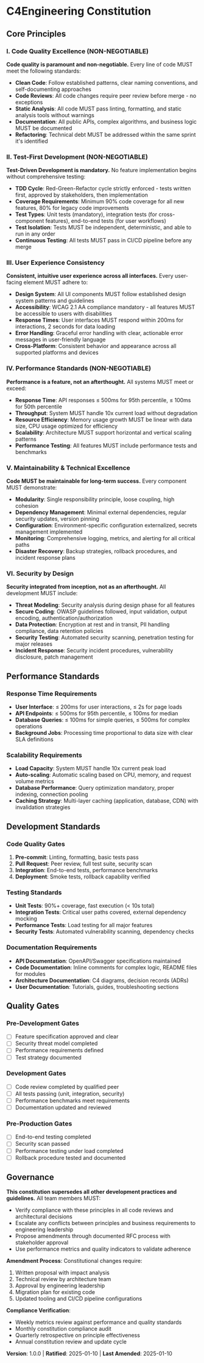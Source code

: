 <!--
Sync Impact Report:
- Version change: template → 1.0.0
- New principles added: Code Quality Excellence, Test-First Development, UX Consistency, Performance Standards, Maintainability, Security by Design
- New sections added: Performance Standards, Development Standards, Quality Gates
- Templates requiring updates: ✅ updated constitution base
- Follow-up TODOs: None
-->

# C4Engineering Constitution

## Core Principles

### I. Code Quality Excellence (NON-NEGOTIABLE)
**Code quality is paramount and non-negotiable.** Every line of code MUST meet the following standards:
- **Clean Code**: Follow established patterns, clear naming conventions, and self-documenting approaches
- **Code Reviews**: All code changes require peer review before merge - no exceptions
- **Static Analysis**: All code MUST pass linting, formatting, and static analysis tools without warnings
- **Documentation**: All public APIs, complex algorithms, and business logic MUST be documented
- **Refactoring**: Technical debt MUST be addressed within the same sprint it's identified

### II. Test-First Development (NON-NEGOTIABLE)
**Test-Driven Development is mandatory.** No feature implementation begins without comprehensive testing:
- **TDD Cycle**: Red-Green-Refactor cycle strictly enforced - tests written first, approved by stakeholders, then implementation
- **Coverage Requirements**: Minimum 90% code coverage for all new features, 80% for legacy code improvements
- **Test Types**: Unit tests (mandatory), integration tests (for cross-component features), end-to-end tests (for user workflows)
- **Test Isolation**: Tests MUST be independent, deterministic, and able to run in any order
- **Continuous Testing**: All tests MUST pass in CI/CD pipeline before any merge

### III. User Experience Consistency
**Consistent, intuitive user experience across all interfaces.** Every user-facing element MUST adhere to:
- **Design System**: All UI components MUST follow established design system patterns and guidelines
- **Accessibility**: WCAG 2.1 AA compliance mandatory - all features MUST be accessible to users with disabilities
- **Response Times**: User interfaces MUST respond within 200ms for interactions, 2 seconds for data loading
- **Error Handling**: Graceful error handling with clear, actionable error messages in user-friendly language
- **Cross-Platform**: Consistent behavior and appearance across all supported platforms and devices

### IV. Performance Standards (NON-NEGOTIABLE)
**Performance is a feature, not an afterthought.** All systems MUST meet or exceed:
- **Response Time**: API responses ≤ 500ms for 95th percentile, ≤ 100ms for 50th percentile
- **Throughput**: System MUST handle 10x current load without degradation
- **Resource Efficiency**: Memory usage growth MUST be linear with data size, CPU usage optimized for efficiency
- **Scalability**: Architecture MUST support horizontal and vertical scaling patterns
- **Performance Testing**: All features MUST include performance tests and benchmarks

### V. Maintainability & Technical Excellence
**Code MUST be maintainable for long-term success.** Every component MUST demonstrate:
- **Modularity**: Single responsibility principle, loose coupling, high cohesion
- **Dependency Management**: Minimal external dependencies, regular security updates, version pinning
- **Configuration**: Environment-specific configuration externalized, secrets management implemented
- **Monitoring**: Comprehensive logging, metrics, and alerting for all critical paths
- **Disaster Recovery**: Backup strategies, rollback procedures, and incident response plans

### VI. Security by Design
**Security integrated from inception, not as an afterthought.** All development MUST include:
- **Threat Modeling**: Security analysis during design phase for all features
- **Secure Coding**: OWASP guidelines followed, input validation, output encoding, authentication/authorization
- **Data Protection**: Encryption at rest and in transit, PII handling compliance, data retention policies
- **Security Testing**: Automated security scanning, penetration testing for major releases
- **Incident Response**: Security incident procedures, vulnerability disclosure, patch management

## Performance Standards

### Response Time Requirements
- **User Interface**: ≤ 200ms for user interactions, ≤ 2s for page loads
- **API Endpoints**: ≤ 500ms for 95th percentile, ≤ 100ms for median
- **Database Queries**: ≤ 100ms for simple queries, ≤ 500ms for complex operations
- **Background Jobs**: Processing time proportional to data size with clear SLA definitions

### Scalability Requirements
- **Load Capacity**: System MUST handle 10x current peak load
- **Auto-scaling**: Automatic scaling based on CPU, memory, and request volume metrics
- **Database Performance**: Query optimization mandatory, proper indexing, connection pooling
- **Caching Strategy**: Multi-layer caching (application, database, CDN) with invalidation strategies

## Development Standards

### Code Quality Gates
1. **Pre-commit**: Linting, formatting, basic tests pass
2. **Pull Request**: Peer review, full test suite, security scan
3. **Integration**: End-to-end tests, performance benchmarks
4. **Deployment**: Smoke tests, rollback capability verified

### Testing Standards
- **Unit Tests**: 90%+ coverage, fast execution (< 10s total)
- **Integration Tests**: Critical user paths covered, external dependency mocking
- **Performance Tests**: Load testing for all major features
- **Security Tests**: Automated vulnerability scanning, dependency checks

### Documentation Requirements
- **API Documentation**: OpenAPI/Swagger specifications maintained
- **Code Documentation**: Inline comments for complex logic, README files for modules
- **Architecture Documentation**: C4 diagrams, decision records (ADRs)
- **User Documentation**: Tutorials, guides, troubleshooting sections

## Quality Gates

### Pre-Development Gates
- [ ] Feature specification approved and clear
- [ ] Security threat model completed
- [ ] Performance requirements defined
- [ ] Test strategy documented

### Development Gates
- [ ] Code review completed by qualified peer
- [ ] All tests passing (unit, integration, security)
- [ ] Performance benchmarks meet requirements
- [ ] Documentation updated and reviewed

### Pre-Production Gates
- [ ] End-to-end testing completed
- [ ] Security scan passed
- [ ] Performance testing under load completed
- [ ] Rollback procedure tested and documented

## Governance

**This constitution supersedes all other development practices and guidelines.** All team members MUST:
- Verify compliance with these principles in all code reviews and architectural decisions
- Escalate any conflicts between principles and business requirements to engineering leadership
- Propose amendments through documented RFC process with stakeholder approval
- Use performance metrics and quality indicators to validate adherence

**Amendment Process**: Constitutional changes require:
1. Written proposal with impact analysis
2. Technical review by architecture team
3. Approval by engineering leadership
4. Migration plan for existing code
5. Updated tooling and CI/CD pipeline configurations

**Compliance Verification**: 
- Weekly metrics review against performance and quality standards
- Monthly constitution compliance audit
- Quarterly retrospective on principle effectiveness
- Annual constitution review and update cycle

**Version**: 1.0.0 | **Ratified**: 2025-01-10 | **Last Amended**: 2025-01-10